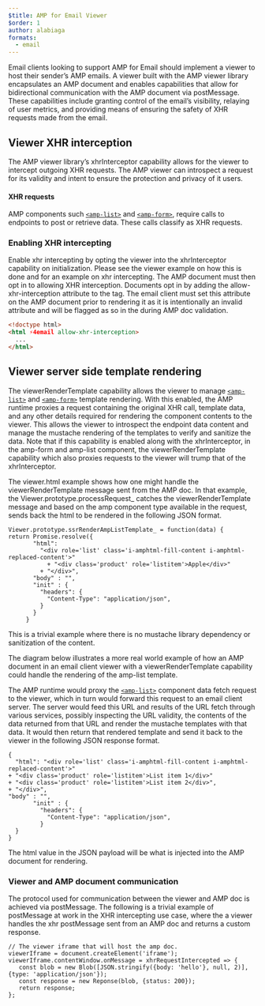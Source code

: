 ```yaml
---
$title: AMP for Email Viewer 
$order: 1
author: alabiaga
formats:
  - email
---
```


Email clients looking to support AMP for Email should implement a viewer to host their sender’s AMP emails. A viewer built with the AMP viewer library encapsulates an AMP document and enables capabilities that allow for bidirectional communication with the AMP document via postMessage. These capabilities include granting control of the email’s visibility, relaying of user metrics, and providing means of ensuring the safety of XHR requests made from the email.

## Viewer XHR interception

The AMP viewer library’s xhrInterceptor capability allows for the viewer to intercept outgoing XHR requests. The AMP viewer can introspect a request for its validity and intent to ensure the protection and privacy of it users.

#### XHR requests
AMP components such [`<amp-list>`](https://amp.dev/documentation/components/amp-list.html?format=email) and [`<amp-form>`](https://amp.dev/documentation/components/amp-form.html?format=email), require calls to endpoints to post or retrieve  data. These calls classify as XHR requests.

### Enabling XHR intercepting

Enable xhr intercepting by opting the viewer into the xhrInterceptor capability on initialization. Please see the viewer example on how this is done and for an example on xhr intercepting. The AMP document must then opt in to allowing XHR interception. Documents opt in by adding the allow-xhr-interception attribute to the <html amp4email> tag. The email client must set this attribute on the AMP document prior to rendering it as it is intentionally an invalid attribute and will be flagged as so in the during AMP doc validation.


```html
<!doctype html>
<html ⚡4email allow-xhr-interception>
  ...    
</html>
```

## Viewer server side template rendering

The viewerRenderTemplate capability allows the viewer to manage [`<amp-list>`](https://amp.dev/documentation/components/amp-list.html?format=email) and [`<amp-form>`](https://amp.dev/documentation/components/amp-form.html?format=email) template  rendering. With this enabled, the AMP runtime proxies a request containing the original XHR call, template data, and any other details required for rendering the component contents to the viewer.  This allows the viewer to introspect the endpoint data content and manage the mustache rendering of the templates to verify and sanitize the data. Note that if this capability is enabled along with the xhrInterceptor, in the amp-form and amp-list component, the viewerRenderTemplate capability which also proxies requests to the viewer will trump that of the xhrInterceptor.

The viewer.html example shows how one might handle the viewerRenderTemplate message sent from the AMP doc. In that example, the Viewer.prototype.processRequest_ catches the viewerRenderTemplate message and based on the amp component type available in the request, sends back the html to be rendered in the following JSON format.

```
Viewer.prototype.ssrRenderAmpListTemplate_ = function(data) {
return Promise.resolve({
       "html":
         "<div role='list' class='i-amphtml-fill-content i-amphtml-replaced-content'>"
           + "<div class='product' role='listitem'>Apple</div>"
         + "</div>",
       "body" : "",
       "init" : {
         "headers": {
           "Content-Type": "application/json",
         }
       }
     }
```

This is a trivial example where there is no mustache library dependency or sanitization of the content.

The diagram below illustrates a more real world example of how an AMP document in an email client viewer with a viewerRenderTemplate capability could handle the rendering of the  amp-list template.


The AMP runtime would proxy the [`<amp-list>`](https://amp.dev/documentation/components/amp-list.html?format=email) component data fetch request to the viewer, which in turn would forward this request to an email client server. The server would feed this URL and results of the URL fetch through various services, possibly inspecting the URL validity, the contents of the data returned from that URL and render the mustache templates with that data. It would then return that rendered template and send it back to the viewer in the following JSON response format.

```
{
  "html": "<div role='list' class='i-amphtml-fill-content i-amphtml-replaced-content'>"
+ "<div class='product' role='listitem'>List item 1</div>"
+ "<div class='product' role='listitem'>List item 2</div>",
+ "</div>",
"body" : "",
       "init" : {
         "headers": {
           "Content-Type": "application/json",
         }
  }
}
```
The html value in the JSON payload will be what is injected into the AMP document for rendering.

### Viewer and AMP document communication

The protocol used for communication between the viewer and AMP doc is achieved via postMessage.  The following is a trivial example of postMessage at work in the XHR intercepting use case, where the a viewer handles the xhr postMessage sent from an AMP doc and returns a custom response.

```
// The viewer iframe that will host the amp doc.
viewerIframe = document.createElement('iframe');
viewerIframe.contentWindow.onMessage = xhrRequestIntercepted => {
   const blob = new Blob([JSON.stringify({body: 'hello'}, null, 2)], {type: 'application/json'});
   const response = new Reponse(blob, {status: 200});
   return response;
};
```

